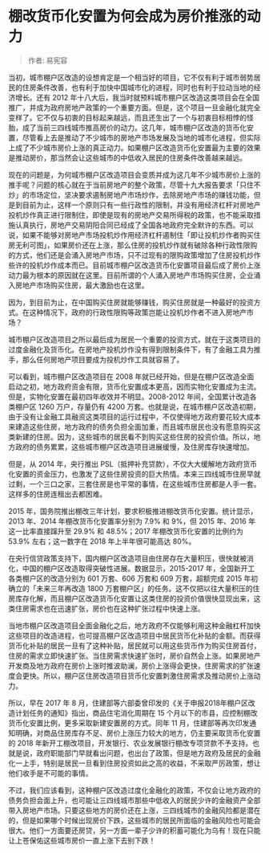 # 棚改货币化安置为何会成为房价推涨的动力

> 作者: 易宪容

当初，城市棚户区改造的设想肯定是一个相当好的项目，它不仅有利于城市弱势居民的住房条件改善，也有利于加快中国城市化的进程，同时也有利于拉动当地的经济增长。还有 2012 年十八大后，我当时就预料城市棚户区改造这类项目会在全国推广，并成为政府房地产政策的一个重要方面。但是，这个项目一旦金融化就完全变样了。它不仅与初衷的目标起来越远，而且还生出了一个与初衷目标相悖的怪胎，成了当前三四线城市推高房价的动力。这几年，城市棚户区改造的货币化安置，尽管看上去是推动了不少城市的房地产市场发展及当地的城市化进程，但实际上成了不少城市房价上涨的真正动力。如果棚户区改造货币化安置最为主要的效果是推动房价，那当然会让这些城市的中低收入居民的住房条件改善越来越远。

现在的问题是，为何城市棚户区改造项目会变质并成为这几年不少城市房价上涨的推手呢？问题的核心就在于当前房地产的整个政策，尽管十九大报告要求「只住不炒」的市场定位，坚决要求遏制房地产市场炒作，去除房地产市场的赚钱功能，但是到目前为止，这样一个原则只有一些行政性的限制，并没有用经济杠杆对房地产投机炒作真正进行限制住，即使是现有的房地产交易所得税的政策，也不能采取措施认真执行，房地产交易阴阳合同已经成了全国各地政府完全默许的东西。可以说，如果不能够对房地产市场投机炒作用经济杠杆遏制住「即让投机炒作者购买住房无利可图」，如果房价还在上涨，那么住房的投机炒作就有破除各种行政性限购的方式，他们还是会涌入房地产市场，只不过现有的限购政策增加了住房投机炒作些许的投机炒作成本而已。目前城市棚户区改造货币化安置项目最后成了房价上涨动力最为根本的原因就在这里。目前所谓的个人涌入房地产市场购买住房，企业涌入房地产市场购买住房，最大激励也在这里。

因为，到目前为止，在中国购买住房就能够赚钱，购买住房就是一种最好的投资方式。在这种情况下，政府的行政性限购等政策岂能让投机炒作者不进入房地产市场？

城市棚户区改造项目之所以最后成为居民一个重要的投资方式，就在于这类项目的过度金融化及货币化。在房地产投机炒作没有得到限制条件下，有了金融工具为推手，那么任何房地产项目要成为投机炒作工具就容易了。

可以看到，城市棚户区改造项目在 2008 年就已经开始，但是在棚户区改造全面启动之初，地方政府资金有限，货币化安置成本更高，因而实物化安置成为主流。但是，实物化安置在最初四年收效并不明显。2008-2012 年间，全国累计改造各类棚户区 1260 万户，存量仍有 4200 万套。也就是说，在城市棚户区改造初期，由于没有让金融工具融资这类项目的运行过程中，不仅使得地方政府要花较大成本来建造这些住房，地方政府的债务负担全面加重，而且城市居民也没有愿意购买这类新建的住房。因为，这些城市的居民看不到购买这些住房的投资价值。所以，地方政府的债务累累，这些城市棚户区改造项目进展缓慢，及住房库存快速增加。

但是，从 2014 年，央行推出 PSL（抵押补充贷款），不仅大大缓解地方政府货币化安置的资金压力，也激发了这些住房投资的巨大热情。本来三四线城市住房早就过剩，一个三口之家，三套住房是也平常的事情，在这些城市住房都是人手一套。这样多的住房连租出去都困难。

2015 年，国务院推出棚改三年计划，要求积极推进棚改货币化安置。统计显示，2013 年、2014 年棚改货币化安置率分别为 7.9% 和 9%，但 2015 年、2016 年这一比率直接蹿升至 29.9% 和 48.5%；2017 年棚改货币化安置的比例约为 53.9% 左右；这一数字在 2018 年上半年很可能高达 80%。

在央行信贷政策支持下，国内棚户区改造项目由住房存在大量积压，很快就被消化，中国的棚户区改造取得突破性进展。数据显示，2015-2017 年，全国新开工各类棚户区的改造分别为 601 万套、606 万套和 609 万套，超额完成 2015 年初确立的「未来三年再改造 1800 万套棚户区」的任务。这不仅把以往大量积压的住房库存化解，而且棚户区改造货币化安置让这类住房的投资价值很快显现出来，这类住房需求也在迅速扩张，房价也在这种扩张过程中快速上涨。

当地市棚户区改造项目全面金融化之后，地方政府不仅能够利用这种金融杠杆加快这些项目的改造进程，也可提高棚户区改造项目中居民货币化补贴的金额。而获得货币化补贴的居民一旦有了这种补贴，居民就可以用这些货币作为购买住房首付，住房的需求立即快速扩张。当住房需求快速扩张时，房价自然会上涨。如果房地产开发商及地方政府在房价上涨时推波助澜，房价上涨得会更快，住房需求的扩张速度会更快。所以，棚户区住房改造项目货币化安置刺激住房需求及推动房价上涨动力。

所以，早在 2017 年 8 月，住建部等六部委曾印发的《关于申报2018年棚户区改造计划任务的通知》指出，商品住宅消化周期在 15 个月以下的市县，应控制棚改货币化安置比例，更多采取新建安置房的方式。同年 11 月，住建部等再次印发通知明确，对商品住房库存不足、房价上涨压力较大的地方，仍主要采取货币化安置的 2018 年新开工棚改项目，开发银行、农业发展银行棚改专项贷款不予支持。也就是说，政府职能部门早就看出问题，也出台了政策，但是地方政府及居民的金融化一上手，特别是居民一旦看到住房投资如此之高的收益，不采取严厉政策，想让他们收手是不可能的事情。

不过，我们应该看到，这种棚户区改造过度化金融化的政策，不仅会让地方政府的债务负担会面上升，也可能让三四线城市那些中低收入的居民少许的金融资产全部带入房地产市场。只要这些地方的房价还在上涨，三四线城市的金融风险都是潜在的，但是如果哪个时候出现房价下跌，这些城市的居民所面临的金融风险也可能会很大。他们一方面要还房贷，另一方面一辈子少许的积蓄可能化为乌有！现在只能让上苍保佑这些城市房价一直上涨下去别下跌！


